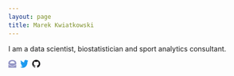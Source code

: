 ```yaml
---
layout: page
title: Marek Kwiatkowski
---
```


<p>I am a data scientist, biostatistician and sport analytics
consultant.</p>

<p>
    <a href="mailto:marek[dot]kwiatkowski[at]protonmail[dot]com"><img width="16" height="16" src="../assets/images/mail.png"/></a>&nbsp;
    <a href="https://twitter.com/statlurker" target="_blank"><img width="16" height="16" src="../assets/images/twitter.png"/></a>&nbsp;
    <a href="https://github.com/huffyhenry" target="_blank"><img width="16" height="16" src="../assets/images/github.png"/></a>&nbsp;
</p>

